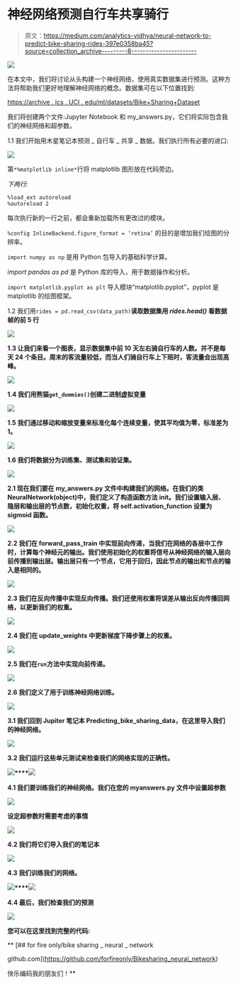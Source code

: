 # 神经网络预测自行车共享骑行

> 原文：<https://medium.com/analytics-vidhya/neural-network-to-predict-bike-sharing-rides-397e0358ba45?source=collection_archive---------8----------------------->

![](img/5b9922824eeb7d38b4e05993f2e3c1ce.png)

在本文中，我们将讨论从头构建一个神经网络，使用真实数据集进行预测。这种方法将帮助我们更好地理解神经网络的概念。数据集可在以下位置找到:

[https://archive . ics . UCI . edu/ml/datasets/Bike+Sharing+Dataset](https://archive.ics.uci.edu/ml/datasets/Bike+Sharing+Dataset)

我们将创建两个文件:Jupyter Notebook 和 my_answers.py，它们将实际包含我们的神经网络和超参数。

1.1 我们开始用木星笔记本预测 _ 自行车 _ 共享 _ 数据。我们执行所有必要的进口:

![](img/6b7b863c0a2d43330af0885ddb379750.png)

第`*%matplotlib inline*`行将 matplotlib 图形放在代码旁边。

*下两行:*

```
%load_ext autoreload
%autoreload 2
```

每次执行新的一行之前，都会重新加载所有更改过的模块。

`%config InlineBackend.figure_format = ‘retina’` 的目的是增加我们绘图的分辨率。

`import numpy as np` 是用 Python 包导入的基础科学计算。

*import pandas as pd* 是 Python 库的导入，用于数据操作和分析。

`import matplotlib.pyplot as plt` 导入模块“matplotlib.pyplot”，pyplot 是 matplotlib 的绘图框架。

1.2 我们用`rides = pd.read_csv(data_path)`**读取数据集用 *rides.head()* 看数据帧的前 5 行**

**![](img/b1bdefab08bb3bba17c363bdebcfd7b1.png)**

**1.3 让我们来看一个图表，显示数据集中前 10 天左右骑自行车的人数。并不是每天 24 个条目。周末的客流量较低，而当人们骑自行车上下班时，客流量会出现高峰。**

**![](img/82d9c8924bce5610cdd4fd9bbddf2029.png)**

**1.4 我们用熊猫`get_dummies()`创建二进制虚拟变量**

**![](img/12f107640c4449c4b9e46163ac50ea41.png)**

**1.5 我们通过移动和缩放变量来标准化每个连续变量，使其平均值为零，标准差为 1。**

**![](img/45ef999882912d7dd4f60a957bf004c0.png)**

**1.6 我们将数据分为训练集、测试集和验证集。**

**![](img/4c8a98a2447dadc22686d7f05ec88c61.png)**

**2.1 现在我们要在 my_answers.py 文件中构建我们的网络。在我们的类 NeuralNetwork(object)中，我们定义了构造函数方法 __init__。我们设置输入层、隐层和输出层的节点数，初始化权重，将 self.activation_function 设置为 sigmoid 函数。**

**![](img/3b5d67cf2194fbeb26baae79d9869396.png)**

**2.2 我们在 forward_pass_train 中实现前向传递，当我们在网络的各层中工作时，计算每个神经元的输出。我们使用初始化的权重将信号从神经网络的输入层向前传播到输出层。输出层只有一个节点，它用于回归，因此节点的输出和节点的输入是相同的。**

**![](img/e2f755565ae79df80760ec03ce8a1567.png)**

**2.3 我们在反向传播中实现反向传播。我们还使用权重将误差从输出反向传播回网络，以更新我们的权重。**

**![](img/da48474bd7be6af21b1a800508acf669.png)**

**2.4 我们在 update_weights 中更新梯度下降步骤上的权重。**

**![](img/6d1172c10525baa0c9763d8cd7672e39.png)**

**2.5 我们在`run`方法中实现向前传递。**

**![](img/9fa00f51d742289c91603fab0770bb15.png)**

**2.6 我们定义了用于训练神经网络训练。**

**![](img/46af465e2b544b4f5ecd4653d4989673.png)**

**3.1 我们回到 Jupiter 笔记本 Predicting_bike_sharing_data，在这里导入我们的神经网络。**

**![](img/4e6215d100c845a5be0a64c88af565d3.png)**

**3.2 我们运行这些单元测试来检查我们的网络实现的正确性。**

**![](img/4f758b5dddb8b306c8a12d578761e059.png)****![](img/be21553782ef99a21841d6a8edd71c4f.png)**

**4.1 我们要训练我们的神经网络。我们在您的 myanswers.py 文件中设置超参数**

**![](img/263948be8e8fcbbe9d6fa42a19ec824f.png)**

**设定超参数时需要考虑的事情**

**![](img/fc1bf6d821875e448376f9bf21593eaf.png)**

**4.2 我们将它们导入我们的笔记本**

**![](img/d04825e3a896deef76793c2f98aa33c0.png)**

**4.3 我们训练我们的网络。**

**![](img/483fec0e5deff714f94c59be9fe446e7.png)****![](img/06f786da0f62357f50c64d5b0fd65949.png)**

**4.4 最后，我们检查我们的预测**

**![](img/8798dfd05943e170e98a994981641b1e.png)**

**您可以在这里找到完整的代码:**

**[](https://github.com/forfireonly/Bikesharing_neural_network) [## for fire only/bike sharing _ neural _ network

github.com](https://github.com/forfireonly/Bikesharing_neural_network) 

快乐编码我的朋友们！**